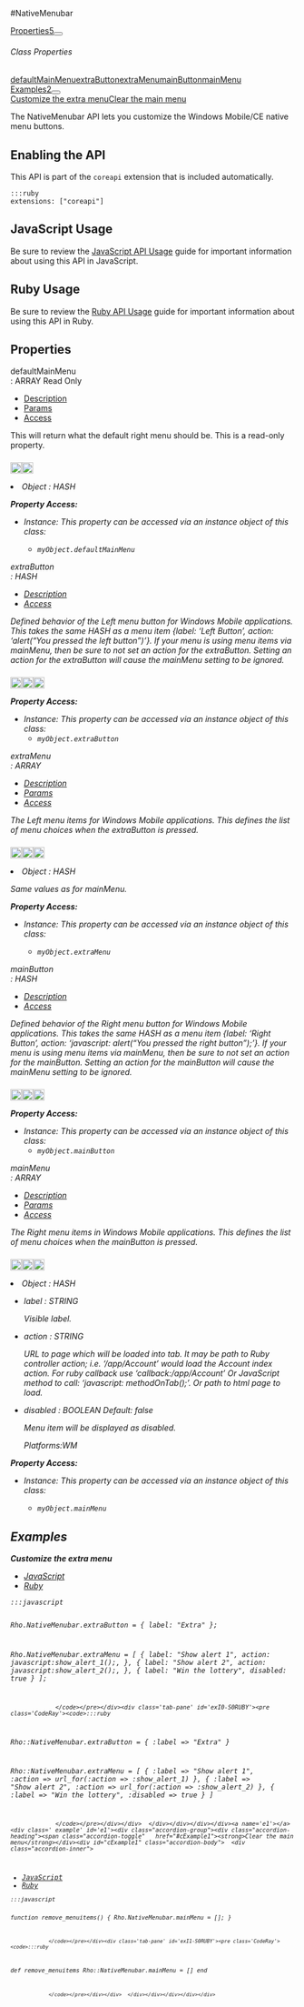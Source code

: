 #NativeMenubar
<div class="btn-group"><a href="#Properties" class="btn btn-outline-secondary">Properties<span class="badge badge-secondary ml-3">5</span></a><button type="button" class="btn btn-outline-secondary dropdown-toggle dropdown-toggle-split" id="dropdownMenuReference" data-toggle="dropdown" aria-haspopup="true" aria-expanded="false" data-reference="parent"></button><div class="dropdown-menu" style="max-height: 500px;overflow: auto;"><h6 class="dropdown-header">Class Properties</h6>
<a href="#pdefaultMainMenu" data-target="cPropertydefaultMainMenu" class="dropdown-item">defaultMainMenu</a><a href="#pextraButton" data-target="cPropertyextraButton" class="dropdown-item">extraButton</a><a href="#pextraMenu" data-target="cPropertyextraMenu" class="dropdown-item">extraMenu</a><a href="#pmainButton" data-target="cPropertymainButton" class="dropdown-item">mainButton</a><a href="#pmainMenu" data-target="cPropertymainMenu" class="dropdown-item">mainMenu</a></div></div><div class="btn-group"><a href="#Examples" class="btn btn-outline-secondary">Examples<span class="badge badge-secondary ml-3">2</span></a><button type="button" class="btn btn-outline-secondary dropdown-toggle dropdown-toggle-split" id="dropdownMenuReference" data-toggle="dropdown" aria-haspopup="true" aria-expanded="false" data-reference="parent"></button><div class="dropdown-menu" style="max-height: 500px;overflow: auto;"><a href="#e0" data-target="eExample0" class="dropdown-item">Customize the extra menu</a><a href="#e1" data-target="eExample1" class="dropdown-item">Clear the main menu</a></div></div><div id="apibody" class="mt-3">
<p>The NativeMenubar API lets you customize the Windows Mobile/CE native menu buttons.</p>
<h2>Enabling the API</h2>

<p>This API is part of the <code>coreapi</code> extension that is included automatically.</p>

<pre><code>:::ruby
extensions: ["coreapi"]
</code></pre>

<h2>JavaScript Usage</h2>

<p>Be sure to review the <a href="/guide/api_js">JavaScript API Usage</a> guide for important information about using this API in JavaScript.</p>

<h2>Ruby Usage</h2>

<p>Be sure to review the <a href="/guide/api_ruby">Ruby API Usage</a> guide for important information about using this API in Ruby.</p>


<a name='Properties'></a>
<h2>Properties</h2>

<a name='pdefaultMainMenu'></a><div class=' method  ruby' id='pdefaultMainMenu'><div class="signature d-flex"><div class="name">defaultMainMenu</div><div class='return-values'> : <span class='text-info'>ARRAY</span> <span class='badge badge-dark'>Read Only</span> </div></div><ul class="nav nav-tabs"><li class='nav-item'><a class="nav-link active" href="#pdefaultMainMenu1" data-toggle="tab">Description</a></li><li  class='nav-item'><a  class="nav-link" href="#pdefaultMainMenu2" data-toggle="tab">Params</a></li><li class='nav-item'><a class="nav-link" href="#pdefaultMainMenu6" data-toggle="tab">Access</a></li></ul><div class='tab-content border border-top-0 p-3 mb-3' id='tc-defaultMainMenu'><div class="tab-pane fade active show" id="pdefaultMainMenu1"><p>This will return what the default right menu should be. This is a read-only property.</p>
<p><div><p><img src="/img/ruby.png" style="width: 20px;padding-top: 8px" rel="tooltip" title="Ruby"><img src="/img/windowsmobile.png" style="height: 20px;padding-top: 8px" rel="tooltip" title="Windows Mobile, Windows CE, Windows Embedded"> </p></div></p></div><div class="tab-pane fade" id="pdefaultMainMenu2"><li><i>Object<i> : <span class='text-info'>HASH</span><p> </p></li></div><div class="tab-pane fade" id="pdefaultMainMenu5"></div><div class="tab-pane fade" id="pdefaultMainMenu6"><div><p><strong>Property Access:</strong></p><ul><li><i class="icon-file"></i>Instance: This property can be accessed via an instance object of this class: <ul><li><code>myObject.defaultMainMenu</code></li></ul></li></ul></div></div></div>  </div><a name='pextraButton'></a><div class=' method  js ruby' id='pextraButton'><div class="signature d-flex"><div class="name">extraButton</div><div class='return-values'> : <span class='text-info'>HASH</span>  </div></div><ul class="nav nav-tabs"><li class='nav-item'><a class="nav-link active" href="#pextraButton1" data-toggle="tab">Description</a></li><li class='nav-item'><a class="nav-link" href="#pextraButton6" data-toggle="tab">Access</a></li></ul><div class='tab-content border border-top-0 p-3 mb-3' id='tc-extraButton'><div class="tab-pane fade active show" id="pextraButton1"><p>Defined behavior of the Left menu button for Windows Mobile applications. This takes the same HASH as a menu item {label: &lsquo;Left Button&rsquo;, action: &lsquo;alert(&ldquo;You pressed the left button&rdquo;)&rsquo;}. If your menu is using menu items via mainMenu, then be sure to not set an action for the extraButton. Setting an action for the extraButton will cause the mainMenu setting to be ignored.</p>
<p><div><p><img src="/img/js.png" style="width: 20px;padding-top: 8px" rel="tooltip" title="JavaScript"><img src="/img/ruby.png" style="width: 20px;padding-top: 8px" rel="tooltip" title="Ruby"><img src="/img/windowsmobile.png" style="height: 20px;padding-top: 8px" rel="tooltip" title="Windows Mobile, Windows CE, Windows Embedded"> </p></div></p></div><div class="tab-pane fade" id="pextraButton2"></div><div class="tab-pane fade" id="pextraButton5"></div><div class="tab-pane fade" id="pextraButton6"><div><p><strong>Property Access:</strong></p><ul><li><i class="icon-file"></i>Instance: This property can be accessed via an instance object of this class: <ul><li><code>myObject.extraButton</code></li></ul></li></ul></div></div></div>  </div><a name='pextraMenu'></a><div class=' method  js ruby' id='pextraMenu'><div class="signature d-flex"><div class="name">extraMenu</div><div class='return-values'> : <span class='text-info'>ARRAY</span>  </div></div><ul class="nav nav-tabs"><li class='nav-item'><a class="nav-link active" href="#pextraMenu1" data-toggle="tab">Description</a></li><li  class='nav-item'><a  class="nav-link" href="#pextraMenu2" data-toggle="tab">Params</a></li><li class='nav-item'><a class="nav-link" href="#pextraMenu6" data-toggle="tab">Access</a></li></ul><div class='tab-content border border-top-0 p-3 mb-3' id='tc-extraMenu'><div class="tab-pane fade active show" id="pextraMenu1"><p>The Left menu items for Windows Mobile applications. This defines the list of menu choices when the extraButton is pressed.</p>
<p><div><p><img src="/img/js.png" style="width: 20px;padding-top: 8px" rel="tooltip" title="JavaScript"><img src="/img/ruby.png" style="width: 20px;padding-top: 8px" rel="tooltip" title="Ruby"><img src="/img/windowsmobile.png" style="height: 20px;padding-top: 8px" rel="tooltip" title="Windows Mobile, Windows CE, Windows Embedded"> </p></div></p></div><div class="tab-pane fade" id="pextraMenu2"><li><i>Object<i> : <span class='text-info'>HASH</span><p><p>Same values as for mainMenu.</p>
 </p></li></div><div class="tab-pane fade" id="pextraMenu5"></div><div class="tab-pane fade" id="pextraMenu6"><div><p><strong>Property Access:</strong></p><ul><li><i class="icon-file"></i>Instance: This property can be accessed via an instance object of this class: <ul><li><code>myObject.extraMenu</code></li></ul></li></ul></div></div></div>  </div><a name='pmainButton'></a><div class=' method  js ruby' id='pmainButton'><div class="signature d-flex"><div class="name">mainButton</div><div class='return-values'> : <span class='text-info'>HASH</span>  </div></div><ul class="nav nav-tabs"><li class='nav-item'><a class="nav-link active" href="#pmainButton1" data-toggle="tab">Description</a></li><li class='nav-item'><a class="nav-link" href="#pmainButton6" data-toggle="tab">Access</a></li></ul><div class='tab-content border border-top-0 p-3 mb-3' id='tc-mainButton'><div class="tab-pane fade active show" id="pmainButton1"><p>Defined behavior of the Right menu button for Windows Mobile applications. This takes the same HASH as a menu item {label: &lsquo;Right Button&rsquo;, action: &lsquo;javascript: alert(&ldquo;You pressed the right button&rdquo;);&rsquo;}. If your menu is using menu items via mainMenu, then be sure to not set an action for the mainButton. Setting an action for the mainButton will cause the mainMenu setting to be ignored.</p>
<p><div><p><img src="/img/js.png" style="width: 20px;padding-top: 8px" rel="tooltip" title="JavaScript"><img src="/img/ruby.png" style="width: 20px;padding-top: 8px" rel="tooltip" title="Ruby"><img src="/img/windowsmobile.png" style="height: 20px;padding-top: 8px" rel="tooltip" title="Windows Mobile, Windows CE, Windows Embedded"> </p></div></p></div><div class="tab-pane fade" id="pmainButton2"></div><div class="tab-pane fade" id="pmainButton5"></div><div class="tab-pane fade" id="pmainButton6"><div><p><strong>Property Access:</strong></p><ul><li><i class="icon-file"></i>Instance: This property can be accessed via an instance object of this class: <ul><li><code>myObject.mainButton</code></li></ul></li></ul></div></div></div>  </div><a name='pmainMenu'></a><div class=' method  js ruby' id='pmainMenu'><div class="signature d-flex"><div class="name">mainMenu</div><div class='return-values'> : <span class='text-info'>ARRAY</span>  </div></div><ul class="nav nav-tabs"><li class='nav-item'><a class="nav-link active" href="#pmainMenu1" data-toggle="tab">Description</a></li><li  class='nav-item'><a  class="nav-link" href="#pmainMenu2" data-toggle="tab">Params</a></li><li class='nav-item'><a class="nav-link" href="#pmainMenu6" data-toggle="tab">Access</a></li></ul><div class='tab-content border border-top-0 p-3 mb-3' id='tc-mainMenu'><div class="tab-pane fade active show" id="pmainMenu1"><p>The Right menu items in Windows Mobile applications. This defines the list of menu choices when the mainButton is pressed.</p>
<p><div><p><img src="/img/js.png" style="width: 20px;padding-top: 8px" rel="tooltip" title="JavaScript"><img src="/img/ruby.png" style="width: 20px;padding-top: 8px" rel="tooltip" title="Ruby"><img src="/img/windowsmobile.png" style="height: 20px;padding-top: 8px" rel="tooltip" title="Windows Mobile, Windows CE, Windows Embedded"> </p></div></p></div><div class="tab-pane fade" id="pmainMenu2"><li><i>Object<i> : <span class='text-info'>HASH</span><p> </p></li><ul><li>label : <span class='text-info'>STRING</span><p><p>Visible label.</p>
 </p></li><li>action : <span class='text-info'>STRING</span><p><p>URL to page which will be loaded into tab. It may be path to Ruby controller action; i.e. &lsquo;/app/Account&rsquo; would load the Account index action. For ruby callback use &lsquo;callback:/app/Account&rsquo; Or JavaScript method to call: &lsquo;javascript: methodOnTab();&rsquo;. Or path to html page to load.</p>
 </p></li><li>disabled : <span class='text-info'>BOOLEAN</span><span class='badge badge-secondary '> Default: false</span><p><p>Menu item will be displayed as disabled.</p>
 Platforms:WM </p></li></ul></div><div class="tab-pane fade" id="pmainMenu5"></div><div class="tab-pane fade" id="pmainMenu6"><div><p><strong>Property Access:</strong></p><ul><li><i class="icon-file"></i>Instance: This property can be accessed via an instance object of this class: <ul><li><code>myObject.mainMenu</code></li></ul></li></ul></div></div></div>  </div>
<a name='Examples'></a>
<h2>Examples</h2>

<a name='e0'></a><div class=' example' id='e0'><div class="accordion-group"><div class="accordion-heading"><span class="accordion-toggle"   href="#cExample0"><strong>Customize the extra menu</strong></div><div id="cExample0" class="accordion-body">  <div class="accordion-inner">
<ul class='nav nav-tabs' id='exI0-S0Tab'><li class="nav-item"><a class="nav-link active" href='#exI0-S0JS' data-toggle='tab'>JavaScript</a></li><li class="nav-item"><a class="nav-link " href='#exI0-S0RUBY' data-toggle='tab'>Ruby</a></li></ul><div class='tab-content border border-top-0 mb-3 p-3'><div class='tab-pane active show' id='exI0-S0JS'><pre class='CodeRay'><code>:::javascript

                  
Rho.NativeMenubar.extraButton = {
    label: "Extra"
};

Rho.NativeMenubar.extraMenu = [
  {
      label: "Show alert 1",
      action: javascript:show_alert_1();,
  },
  {
      label: "Show alert 2",
      action: javascript:show_alert_2();,
  },
  {
      label: "Win the lottery",
      disabled: true
  }
];
                  
                 </code></pre></div><div class='tab-pane' id='exI0-S0RUBY'><pre class='CodeRay'><code>:::ruby

                  
Rho::NativeMenubar.extraButton = {
  :label =&gt; "Extra"
}

Rho::NativeMenubar.extraMenu = [
  {
    :label =&gt; "Show alert 1",
    :action =&gt; url_for(:action =&gt; :show_alert_1)
  },
  {
    :label =&gt; "Show alert 2",
    :action =&gt; url_for(:action =&gt; :show_alert_2)
  },
  {
    :label =&gt; "Win the lottery",
    :disabled =&gt; true
  }
]
                  
                 </code></pre></div></div>  </div></div></div></div><a name='e1'></a><div class=' example' id='e1'><div class="accordion-group"><div class="accordion-heading"><span class="accordion-toggle"   href="#cExample1"><strong>Clear the main menu</strong></div><div id="cExample1" class="accordion-body">  <div class="accordion-inner">
<ul class='nav nav-tabs' id='exI1-S0Tab'><li class="nav-item"><a class="nav-link active" href='#exI1-S0JS' data-toggle='tab'>JavaScript</a></li><li class="nav-item"><a class="nav-link " href='#exI1-S0RUBY' data-toggle='tab'>Ruby</a></li></ul><div class='tab-content border border-top-0 mb-3 p-3'><div class='tab-pane active show' id='exI1-S0JS'><pre class='CodeRay'><code>:::javascript

                  
function remove_menuitems() {
    Rho.NativeMenubar.mainMenu = [];
}
                  
                 </code></pre></div><div class='tab-pane' id='exI1-S0RUBY'><pre class='CodeRay'><code>:::ruby

                  
def remove_menuitems
  Rho::NativeMenubar.mainMenu = []
end
                  
                 </code></pre></div></div>  </div></div></div></div></div>